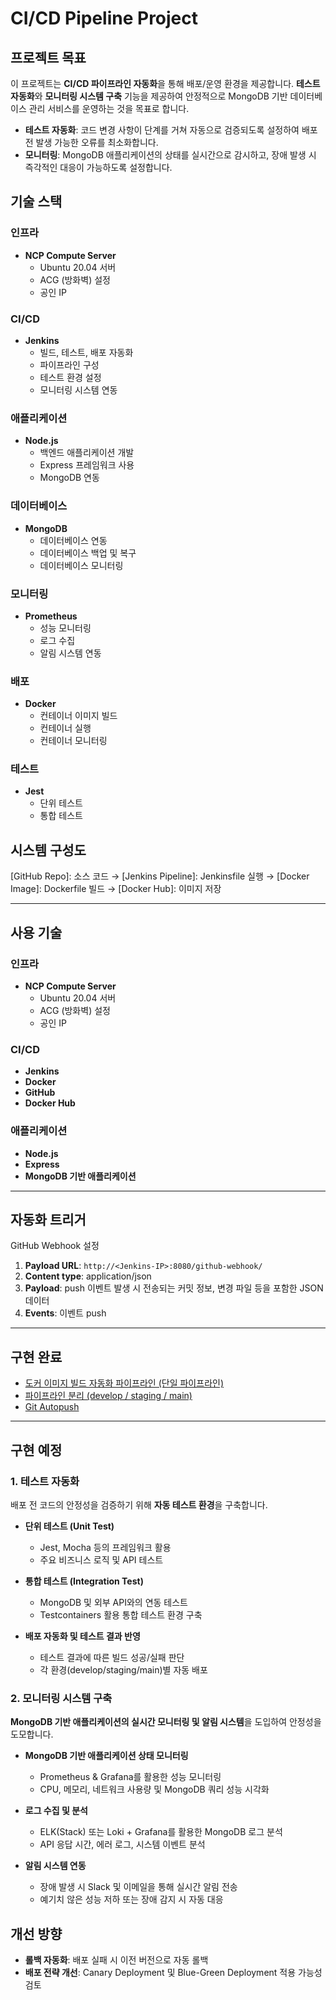# CI/CD Pipeline Project

## 프로젝트 목표
이 프로젝트는 **CI/CD 파이프라인 자동화**을 통해 배포/운영 환경을 제공합니다.
**테스트 자동화**와 **모니터링 시스템 구축** 기능을 제공하여 안정적으로 MongoDB 기반 데이터베이스 관리 서비스를 운영하는 것을 목표로 합니다.
- **테스트 자동화**: 코드 변경 사항이 단계를 거쳐 자동으로 검증되도록 설정하여 배포 전 발생 가능한 오류를 최소화합니다.
- **모니터링**: MongoDB 애플리케이션의 상태를 실시간으로 감시하고, 장애 발생 시 즉각적인 대응이 가능하도록 설정합니다.

## 기술 스택

### 인프라
- **NCP Compute Server**
  - Ubuntu 20.04 서버
  - ACG (방화벽) 설정
  - 공인 IP

### CI/CD
- **Jenkins**
  - 빌드, 테스트, 배포 자동화
  - 파이프라인 구성
  - 테스트 환경 설정
  - 모니터링 시스템 연동

### 애플리케이션
- **Node.js**
  - 백엔드 애플리케이션 개발
  - Express 프레임워크 사용
  - MongoDB 연동

### 데이터베이스
- **MongoDB**
  - 데이터베이스 연동
  - 데이터베이스 백업 및 복구
  - 데이터베이스 모니터링

### 모니터링
- **Prometheus**
  - 성능 모니터링
  - 로그 수집
  - 알림 시스템 연동

### 배포
- **Docker**
  - 컨테이너 이미지 빌드
  - 컨테이너 실행
  - 컨테이너 모니터링

### 테스트
- **Jest**
  - 단위 테스트
  - 통합 테스트
  
## 시스템 구성도
[GitHub Repo]: 소스 코드 → [Jenkins Pipeline]: Jenkinsfile 실행 → [Docker Image]: Dockerfile 빌드 → [Docker Hub]: 이미지 저장

---

## 사용 기술

### 인프라
- **NCP Compute Server**
  - Ubuntu 20.04 서버
  - ACG (방화벽) 설정
  - 공인 IP

### CI/CD
- **Jenkins**  
- **Docker**  
- **GitHub**  
- **Docker Hub**  

### 애플리케이션
- **Node.js**  
- **Express**  
- **MongoDB 기반 애플리케이션**  

---

## 자동화 트리거
GitHub Webhook 설정  
1. **Payload URL**: `http://<Jenkins-IP>:8080/github-webhook/`  
2. **Content type**: application/json  
3. **Payload**: push 이벤트 발생 시 전송되는 커밋 정보, 변경 파일 등을 포함한 JSON 데이터  
4. **Events**: 이벤트 push  

---

## 구현 완료

- [도커 이미지 빌드 자동화 파이프라인 (단일 파이프라인)](https://www.notion.so/1a50a44143a180b0960bc6ee7b6e4492?pvs=21)
- [파이프라인 분리 (develop / staging / main)](https://www.notion.so/develop-staging-main-1a60a44143a1807dacdecba9f8a38cab?pvs=21)
- [Git Autopush](https://www.notion.so/Git-Autopush-1a70a44143a180f79155dce0c86f2d93?pvs=21)

---

## 구현 예정

### **1. 테스트 자동화**
배포 전 코드의 안정성을 검증하기 위해 **자동 테스트 환경**을 구축합니다.

- **단위 테스트 (Unit Test)**
  - Jest, Mocha 등의 프레임워크 활용
  - 주요 비즈니스 로직 및 API 테스트

- **통합 테스트 (Integration Test)**
  - MongoDB 및 외부 API와의 연동 테스트
  - Testcontainers 활용 통합 테스트 환경 구축
- **배포 자동화 및 테스트 결과 반영**
  - 테스트 결과에 따른 빌드 성공/실패 판단
  - 각 환경(develop/staging/main)별 자동 배포


### **2. 모니터링 시스템 구축**
**MongoDB 기반 애플리케이션의 실시간 모니터링 및 알림 시스템**을 도입하여 안정성을 도모합니다.

- **MongoDB 기반 애플리케이션 상태 모니터링**
  - Prometheus & Grafana를 활용한 성능 모니터링
  - CPU, 메모리, 네트워크 사용량 및 MongoDB 쿼리 성능 시각화

- **로그 수집 및 분석**
  - ELK(Stack) 또는 Loki + Grafana를 활용한 MongoDB 로그 분석
  - API 응답 시간, 에러 로그, 시스템 이벤트 분석

- **알림 시스템 연동**
  - 장애 발생 시 Slack 및 이메일을 통해 실시간 알림 전송
  - 예기치 않은 성능 저하 또는 장애 감지 시 자동 대응


## 개선 방향
- **롤백 자동화**: 배포 실패 시 이전 버전으로 자동 롤백
- **배포 전략 개선**: Canary Deployment 및 Blue-Green Deployment 적용 가능성 검토
